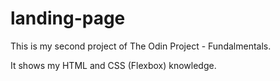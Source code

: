 # landing-page

This is my second project of The Odin Project - Fundalmentals. 

It shows my HTML and CSS (Flexbox) knowledge.

